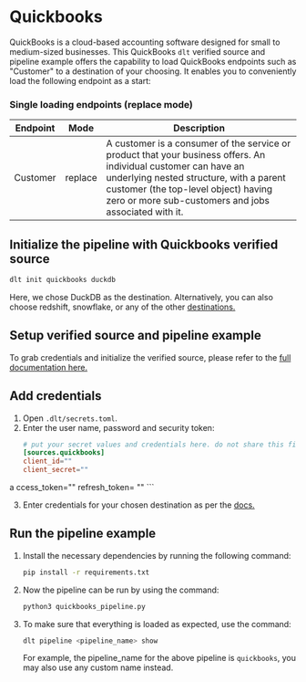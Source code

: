 # Quickbooks

QuickBooks is a cloud-based accounting software designed for small to medium-sized businesses. This QuickBooks `dlt` verified source and pipeline example offers the capability to load QuickBooks endpoints such as "Customer" to a destination of your choosing. It enables you to conveniently load the following endpoint as a start:

### Single loading endpoints (replace mode)

| Endpoint | Mode | Description |
| --- | --- | --- |
| Customer | replace | A customer is a consumer of the service or product that your business offers. An individual customer can have an underlying nested structure, with a parent customer (the top-level object) having zero or more sub-customers and jobs associated with it. |


## Initialize the pipeline with Quickbooks verified source
```bash
dlt init quickbooks duckdb
```

Here, we chose DuckDB as the destination. Alternatively, you can also choose redshift, snowflake, or any of the other [destinations.](https://dlthub.com/docs/dlt-ecosystem/destinations/)

## Setup verified source and pipeline example

To grab credentials and initialize the verified source, please refer to the [full documentation here.](https://dlthub.com/docs/dlt-ecosystem/verified-sources/salesforce)

## Add credentials

1. Open `.dlt/secrets.toml`.
2. Enter the user name, password and security token:
    ```toml
    # put your secret values and credentials here. do not share this file and do not push it to github
    [sources.quickbooks]
    client_id=""
    client_secret=""
a   ccess_token=""
    refresh_token= ""
    ```
    
3. Enter credentials for your chosen destination as per the [docs.](https://dlthub.com/docs/dlt-ecosystem/destinations/)

## Run the pipeline example

1. Install the necessary dependencies by running the following command:
    ```bash
    pip install -r requirements.txt
    ```
    
2. Now the pipeline can be run by using the command:
    ```bash
    python3 quickbooks_pipeline.py
    ```
    
3. To make sure that everything is loaded as expected, use the command:
    ```bash
    dlt pipeline <pipeline_name> show
    ```
    
    For example, the pipeline_name for the above pipeline is `quickbooks`, you may also use any custom name instead.

